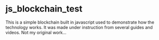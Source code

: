 # js_blockchain_test
This is a simple blockchain built in javascript used to demonstrate how the technology works. It was made under instruction from several guides and videos. Not my original work...
